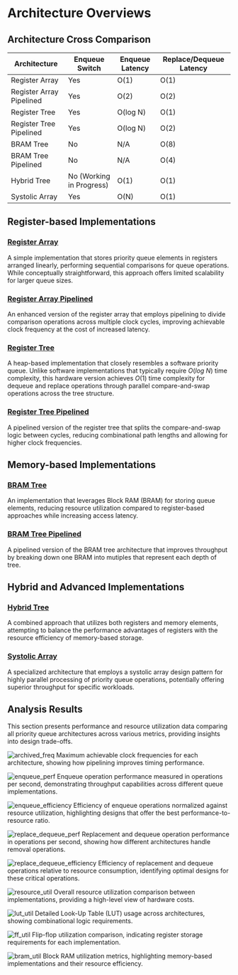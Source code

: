 # Architecture Overviews

## Architecture Cross Comparison

| Architecture             | Enqueue Switch           | Enqueue Latency | Replace/Dequeue Latency |
| ------------------------ | ------------------------ | --------------- | ----------------------- |
| Register Array           | Yes                      | O(1)            | O(1)                    |
| Register Array Pipelined | Yes                      | O(2)            | O(2)                    |
| Register Tree            | Yes                      | O(log N)        | O(1)                    |
| Register Tree Pipelined  | Yes                      | O(log N)        | O(2)                    |
| BRAM Tree                | No                       | N/A             | O(8)                    |
| BRAM Tree Pipelined      | No                       | N/A             | O(4)                    |
| Hybrid Tree              | No (Working in Progress) | O(1)            | O(1)                    |
| Systolic Array           | Yes                      | O(N)            | O(1)                    |

## Register-based Implementations

### [Register Array](./register_array/README.md)

A simple implementation that stores priority queue elements in registers arranged linearly, performing sequential comparisons for queue operations. While conceptually straightforward, this approach offers limited scalability for larger queue sizes.

### [Register Array Pipelined](./register_array_pipelined/README.md)

An enhanced version of the register array that employs pipelining to divide comparison operations across multiple clock cycles, improving achievable clock frequency at the cost of increased latency.

### [Register Tree](./register_tree/README.md)

A heap-based implementation that closely resembles a software priority queue. Unlike software implementations that typically require $O(log\ N)$ time complexity, this hardware version achieves $O(1)$ time complexity for dequeue and replace operations through parallel compare-and-swap operations across the tree structure.

### [Register Tree Pipelined](./register_tree_pipelined/README.md)

A pipelined version of the register tree that splits the compare-and-swap logic between cycles, reducing combinational path lengths and allowing for higher clock frequencies.

## Memory-based Implementations

### [BRAM Tree](./bram_tree/README.md)

An implementation that leverages Block RAM (BRAM) for storing queue elements, reducing resource utilization compared to register-based approaches while increasing access latency.

### [BRAM Tree Pipelined](./bram_tree_pipelined/README.md)

A pipelined version of the BRAM tree architecture that improves throughput by breaking down one BRAM into mutiples that represent each depth of tree.

## Hybrid and Advanced Implementations

### [Hybrid Tree](./hybrid_tree/README.md)

A combined approach that utilizes both registers and memory elements, attempting to balance the performance advantages of registers with the resource efficiency of memory-based storage.

### [Systolic Array](./systolic_array/README.md)

A specialized architecture that employs a systolic array design pattern for highly parallel processing of priority queue operations, potentially offering superior throughput for specific workloads.

## Analysis Results

This section presents performance and resource utilization data comparing all priority queue architectures across various metrics, providing insights into design trade-offs.

![archived_freq](../imgs/archieved_freq.png)
Maximum achievable clock frequencies for each architecture, showing how pipelining improves timing performance.

![enqueue_perf](../imgs/enqueue_performance.png)
Enqueue operation performance measured in operations per second, demonstrating throughput capabilities across different queue implementations.

![enqueue_efficiency](../imgs/enqueue_efficiency.png)
Efficiency of enqueue operations normalized against resource utilization, highlighting designs that offer the best performance-to-resource ratio.

![replace_dequeue_perf](../imgs/dequeue_performance.png)
Replacement and dequeue operation performance in operations per second, showing how different architectures handle removal operations.

![replace_dequeue_efficiency](../imgs/dequeue_efficiency.png)
Efficiency of replacement and dequeue operations relative to resource consumption, identifying optimal designs for these critical operations.

![resource_util](../imgs/resource_comparison.png)
Overall resource utilization comparison between implementations, providing a high-level view of hardware costs.

![lut_util](../imgs/lut_utilization.png)
Detailed Look-Up Table (LUT) usage across architectures, showing combinational logic requirements.

![ff_util](../imgs/register_utilization.png)
Flip-flop utilization comparison, indicating register storage requirements for each implementation.

![bram_util](../imgs/bram_util_comp_20250502_073938.png)
Block RAM utilization metrics, highlighting memory-based implementations and their resource efficiency.
